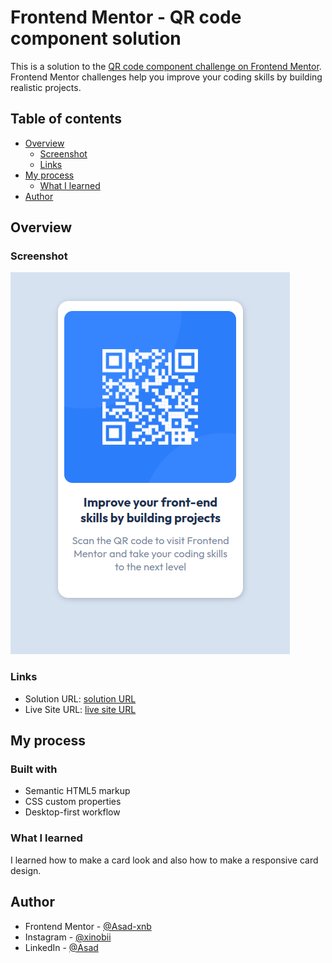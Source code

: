 # Frontend Mentor - QR code component solution

This is a solution to the [QR code component challenge on Frontend Mentor](https://www.frontendmentor.io/challenges/qr-code-component-iux_sIO_H). Frontend Mentor challenges help you improve your coding skills by building realistic projects.

## Table of contents

- [Overview](#overview)
  - [Screenshot](#screenshot)
  - [Links](#links)
- [My process](#my-process)
  - [What I learned](#what-i-learned)
- [Author](#author)

## Overview

### Screenshot

![](images/Screenshots/my_preview.png)

### Links

- Solution URL: [solution URL](https://github.com/Asad-xnb/QR-code-component)
- Live Site URL: [live site URL](https://asad-xnb.github.io/QR-code-component/)

## My process

### Built with

- Semantic HTML5 markup
- CSS custom properties
- Desktop-first workflow

### What I learned

I learned how to make a card look and also how to make a responsive card design.

## Author

- Frontend Mentor - [@Asad-xnb](https://www.frontendmentor.io/profile/Asad-xnb)
- Instagram - [@xinobii](https://www.instagram.com/xin0bii/)
- LinkedIn - [@Asad](https://www.linkedin.com/in/asad-xnb/)

